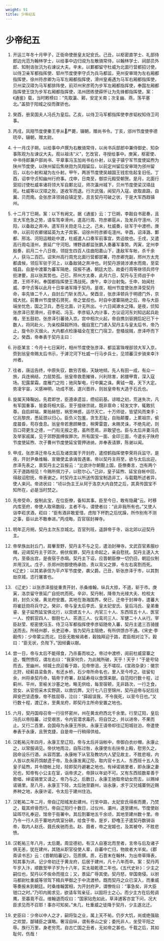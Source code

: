 ```yaml
---
weight: 91
title: 少帝纪五
---
```


# 少帝纪五

1. <span id="少帝纪五-1"></span>
开运三年冬十月甲子，正衙命使册皇太妃安氏。己丑，以枢密直学士、礼部侍郎边光范为翰林学士，以给事中边归谠为左散骑常侍，以翰林学士、祠部员外郎、知制诰张沆为右谏议大夫。辛未，以鄴都留守杜威为北面行营都招讨使，以侍卫亲军都指挥使、郓州节度使李守贞为兵马都监，兗州安审琦为左右厢都指挥使，徐州符彦卿为马军左厢都指挥使，滑州皇甫遇为马军右厢都指挥使，贝州梁汉璋为马军都排阵使，前邓州宋彦筠为步军左厢都指挥使，奉国左厢都指挥使王饶为步军右厢都指挥使，洺州团练使薛怀让为先锋都指挥使。案：《通鉴》载，当时敕榜曰：“先取瀛、鄚，安定关南；次复幽、燕，荡平塞北。”盖狃于阳城之役而骤骄也。

2. <span id="少帝纪五-2"></span>
癸酉，册吴国夫人冯氏为皇后。乙亥，以侍卫马军都指挥使李彦韬权知侍卫司事。

3. <span id="少帝纪五-3"></span>
丙戌，凤翔节度使秦王李从严薨，辍朝，赠尚书令。丁亥，邠州节度使李德珫卒，辍朝，赠太尉。

4. <span id="少帝纪五-4"></span>
十一月戊子朔，以给事中卢撰为右散骑常侍，以尚书兵部郎中兼侍御史、知杂事陈观为左谏议大夫。观以祖讳“义”，乞改官，寻授给事中。庚寅，枢密使、中书侍郎兼户部尚书、平章事冯玉加尚书右仆射，以皇子镇宁军节度使延煦为陕州节度使，以陕州留后焦继勋为凤翔留后，以前定州留后安审琦为邠州留后，以右仆射和凝为左仆射。甲午，两浙节度使吴越国王钱宏佐起复旧任。丁酉，诏李守贞知幽州行府事。戊申，日南至，御崇元殿受朝贺。是月，北面行营招讨使杜威率诸将领大军自鄴北征，师次瀛州城下，贝州节度使梁汉璋战死。杜威等以汉璋之败，遂收军而退。行次武强，闻契丹入寇，欲取直路，自冀、贝而南。会张彦泽领骑自镇定至，且言契丹可破之状，于是大军西趋镇州。

5. <span id="少帝纪五-5"></span>
十二月丁巳朔，案：以下有阙文。据《通鉴》云：丁巳朔，李穀自书密奏，且言大军危急之势，请车驾幸滑州，遣高行周、符彦卿扈从，及发兵守澶州、河阳，以备敌之奔冲。遣军将关勋走马上之。己未，杜威奏，驻军于中渡桥。庚申，以前司农卿储延英为太子宾客。诏徐州符彦卿屯澶州。辛酉，诏泽潞、鄴都、邢洺、河阳运粮赴中渡，杜威遣人口奏军前事宜，势迫故也。壬戌，又遣高行周屯澶州，景延广守河阳。博野县都监张鹏入奏蕃军事势。丙寅，定州李殷奏，前月二十八日夜，领捉生四百人往曲阳嘉山下，逢敌军车帐，杀千余人，获马二百匹。诏宋州高行周充北面行营都部署，符彦卿充副，邢州方太充都虞候，领后军驻于河上，以备敌骑之奔冲也。时契丹游骑涉滹水而南，至栾城县。自是中渡寨为蕃军隔绝，探报不通，朝廷大恐，故委行周等继领兵师守扼津要，且以张其势也。己巳，邢州方太奏，此月六日，契丹与王师战于中渡，王师不利，奉国都指挥使王清战死。庚午，幸沙台射兔。壬申，始闻杜威、李守贞等以此月十日率诸军降于契丹。是夜，相州节度使张彦泽受契丹命，率先锋二千人，自封丘门斩关而入。癸酉旦，张彦泽顿兵于明德门外，京城大扰。前曹州节度使石赟死，帝之堂叔也。时自中渡寨隔绝之后，帝与大臣端坐忧危，国之卫兵，悉在北面，计无所出。十六日闻滹水之降。是夜，侦知张彦泽已至滑州，召李崧、冯玉、李彦韬入内计事，方议诏河东刘知远起兵赴难，至五鼓初，张彦泽引蕃骑入京。宫中相次火起，帝自携剑驱拥后妃已下十数人，将同赴火，为亲校薛超所持。俄自宽仁门递入契丹主与皇太后书，帝乃止，旋令扑灭烟火。大内都点检康福全在宽仁门宿卫，登楼觇贼，彦泽呼而下之。癸酉，帝奉表于契丹主曰：

6. <span id="少帝纪五-6"></span>
孙臣某言：今月十七日寅时，相州节度使张彦泽、都监富珠哩部领大军入京，赍到翁皇帝赐太后书示，于滹沱河下杜威一行马步兵士，见领蕃汉步骑来幸汴州者。

7. <span id="少帝纪五-7"></span>
往者，唐运告终，中原失驭，数穷否极，天缺地倾。先人有田一成，有众一旅，兵连祸结，力屈势孤。翁皇帝救患摧锋，兴利除害，躬擐甲胄，深入寇场。犯露蒙霜，度雁门之险；驰风掣电，行中冀之诛。黄钺一麾，天下大定。势凌宇宙，义感神明，功成不居，遂兴晋祚，则翁皇帝有大造于石氏也。

8. <span id="少帝纪五-8"></span>
旋属天降鞠凶，先君即世，臣遵承遗旨，缵绍前基。谅暗之初，荒迷失次，凡有军国重事，皆委将相大臣。至于擅继宗祧，既非禀命；轻发文字，辄敢抗尊。自启衅端，果贻赫怒，祸至神惑，运尽天亡。十万师徒，皆望风而束手；亿兆黎庶，悉延颈以归心。臣负义包羞，贪生忍耻，自贻颠覆，上累祖宗，偷度晨昏，苟存食息。翁皇帝若惠顾畴昔，稍霁雷霆，未赐灵诛，不绝先祀，则百口荷更生之德，一门衔无报之恩，虽所愿焉，非敢望也。臣与太后并妻冯氏及举家戚属，见于郊野面缚俟罪次。所有国宝一面、金印三面，今遣长子陕府节度使延煦、次子曹州节度使延宝管押进纳，并奉表请罪，陈谢以闻。

9. <span id="少帝纪五-9"></span>
甲戌，张彦泽迁帝与太后及诸宫属于开封府，遣控鹤指挥使李荣将兵监守。是夜，开封尹桑维翰、宣徽使孟承诲皆遇害。帝以契丹主将至，欲与太后出迎，彦泽先表之，禀契丹主之旨报云：“比欲许尔朝觐上国，臣僚奏言，岂有两个天子道路相见！今赐所佩刀子，以慰尔心。”己卯，皇子延煦、延宝自帐中回，得敌诏慰抚，帝表谢之。时契丹主以所送传国宝制造非工，与载籍所述者异，使人来问。帝进状曰：“顷以伪主王从珂于洛京大内自焚之后，其真传国宝不知所在，必是当时焚之。

10. <span id="少帝纪五-10"></span>
先帝受命，旋制此宝，在位臣僚，备知其事。臣至今日，敢有隐藏”云。时移内库至府，帝使人取帛数段，主者不与，谓使者曰：“此非我所有也。”又使人诣李崧求酒，崧曰：“臣有酒非敢爱惜，虑陛下杯酌之后忧躁，所作别有不测之事，臣以此不敢奉进。”丙戌晦，百官宿封禅寺。

11. <span id="少帝纪五-11"></span>
明年正月朔，契丹主次东京城北。百官列班，遥辞帝于寺，诣北郊以迎契丹主。

12. <span id="少帝纪五-12"></span>
帝举族出封丘门，肩轝至野，契丹主不与之见，遣泊封禅寺。文武百官素服纱帽，迎谒契丹主于郊次，俯伏俟罪，契丹主命起之，亲自慰抚。契丹主遂入大内，至昏出宫，是夜宿于赤堈。契丹主下诏，应晋朝臣僚一切仍旧，朝廷仪制并用汉礼。戊子，杀郑州防御使杨承勋，责以背父之罪，令左右脔割而死。《辽史》：以其弟承信为平卢军节度使，袭父爵。己丑，斩张彦泽于市，以其剽劫京城，恣行屠害也。

13. <span id="少帝纪五-13"></span>
《辽史》：以张彦泽擅徙重贵开封，杀桑维翰，纵兵大掠，不道，斩于市。庚寅，洛京留守景延广自扼吭而死。辛卯，契丹制，降帝为光禄大夫、检校太尉，封负义侯，黄龙府安置。其地在渤海国界。癸巳，迁帝于封禅寺，遣蕃大将崔廷勋将兵守之。癸卯，帝与皇太后李氏、皇太妃安氏、皇后冯氏、皇弟重睿、皇子延煦延宝俱北行，以宫嫔五十人、内官三十人、东西班五十人、医官一人、控鹤官四人、御厨七人、茶酒三人、仪鸾司三人、军健二十人从行。宰臣赵莹、枢密使冯玉、侍卫马军都指挥使李彦韬随帝入蕃，契丹主遣三百骑援送而去。所经州郡，长吏迎奉，皆为契丹主阻绝，有所供馈亦不通。《宋史·李穀传》：少帝蒙尘而北，旧臣无敢候谒者，穀独拜迎于路，君臣相对泣下。穀曰：“臣无状，负陛下。”因倾囊以献。

14. <span id="少帝纪五-14"></span>
尝一日，帝与太后不能得食，乃杀畜而啖之。帝过中渡桥，阅前杜威营寨之迹，慨然愤叹，谓左右曰：“我家何负，为此贼所破，天乎！天乎！”于是号恸而去。至幽州，倾城士庶迎看于路，见帝惨沮，无不嗟叹。《宣政杂录》：徽宗北狩，经蓟县梁鱼务，有还乡桥，石少帝所命名也，里人至今呼之。驻留旬余，州将承契丹命，犒帝于府署，赵延寿母以食馔来献。自范阳行数十程，过蓟州、平州，至榆关沙塞之地，略无供给，每至宿顿，无非路次，一行乏食，宫女、从官但采木实野蔬，以救饥弊。又行七八日至锦州，契丹迫帝与妃后往拜安巴坚遗像，帝不胜屈辱，泣曰：“薛超误我，不令我死，以至今日也。”又行数十程，渡辽水，至黄龙府，即契丹主所命安置之地也。

15. <span id="少帝纪五-15"></span>
六月，契丹国母召帝一行往怀密州，州在黄龙府西北千余里。行至辽阳，皇后冯氏以帝陷蕃，过受艰苦，令内官潜求毒药，将自饮之，并以进帝，不果而止。又行二百里，会国母为永康王所执，永康王请帝却往辽阳城驻泊，帝遣使奉表于永康，且贺克捷，自是帝一行稍得供给。

16. <span id="少帝纪五-16"></span>
汉乾祐元年四月，永康王至辽阳，帝与太后并诣帐中，帝御白衣纱帽，永康止之，以常服谒见。帝伏地雨泣，自陈过咎，永康使左右扶帝上殿，慰劳久之，因命设乐行酒，从容而罢。永康帐下从官及教坊内人望见故主，不胜悲咽，内人皆以衣帛药饵献遗于帝。及永康发离辽阳，取内官十五人、东西班十五人及皇子延煦，并令随帐上陉，陉即契丹避暑之地也。有绰诺锡里者，即永康之妻兄也，知帝有小公主在室，诣帝求之，帝辞以年幼不可。又有东西班数辈善于歌唱，绰诺锡里又请之，帝乃与之。后数日，永康王驰取帝幼女而去，以赐绰诺锡里。至八月，永康王下陉，太后驰至霸州，诣永康，求于汉兒城寨侧近赐养种之地，永康许诺，令太后于建州住泊。

17. <span id="少帝纪五-17"></span>
汉乾祐二年二月，帝自辽阳城发赴建州。行至中路，太妃安氏得疾而薨，乃焚之，载其烬骨而行。帝自辽阳行十数日，过仪州、灞州，遂至建州。节度使赵延晖尽礼奉迎，馆帝于衙署中。其后割寨地五千余顷，其地至建州数十里。帝乃令一行人员于寨地内筑室分耕，给食于帝。是岁，舒噜王子遣契丹数骑诣帝，取内人赵氏、聂氏疾驰而去。赵、聂者，帝之宠姬也，及其被夺，不胜悲愤。

18. <span id="少帝纪五-18"></span>
汉乾祐三年八月，太后薨。周显德初，有汉人自塞北而至者，言帝与后及诸子俱无恙，犹在建州，其随从职官役使人辈，自蕃中亡归，物故者大半矣。《郡斋读书志》云：《晋朝陷蕃记》，范质撰。质，石晋末在翰林，为出帝草降表，知其事为详。记少帝初迁于黄龙府，后居于建州，凡十八年而卒。案：契丹丙午岁入汴，顺数至甲子岁为十八年，实太祖乾德二年也。《五代史补》：少主之嗣位也，契丹以不俟命而擅立；又，景延广辱其使。契丹怒，举国南侵。以驸马都尉杜重威等领驾下精兵甲御之于中流渡桥。既而契丹之众已深入，而重威等奏报未到朝廷。时桑维翰罢相，为开封府尹，谓僚佐曰：“事急矣，非大臣钳口之时。”乃叩内阁求见，欲请车驾亲征，以固将士之心。而少主方在后苑调鹰，至暮竟不召。维翰退而叹曰：“国家阽危如此，草泽逋客亦宜下问，况大臣求见而不召耶！事亦可知矣。”未几，杜重威之徒降于契丹，少主遂北迁。

19. <span id="少帝纪五-19"></span>
史臣曰：少帝以中人之才，嗣将坠之业，属上天不祐，仍岁大饥，尚或绝强敌之欢盟，鄙辅臣之谋略。奢淫自纵，谓有泰山之安；委托非人，坐受平阳之辱。族行万里，身老穷荒。自古亡国之丑者，无如帝之甚也。千载之后，其如耻何，伤哉！
